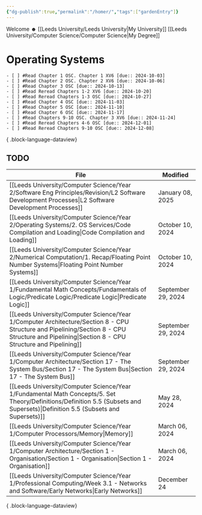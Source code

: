 ```yaml
---
{"dg-publish":true,"permalink":"/homer/","tags":["gardenEntry"]}
---
```


Welcome ☻ 
[[Leeds University/Leeds University\|My University]]
[[Leeds University/Computer Science/Computer Science\|My Degree]]


# Operating Systems

    - [ ] #Read Chapter 1 OSC. Chapter 1 XV6 [due:: 2024-10-03]
    - [ ] #Read Chapter 2 OSC. Chapter 2 XV6 [due:: 2024-10-06]
    - [ ] #Read Chapter 3 OSC [due:: 2024-10-13]
    - [ ] #Read Reread Chapters 1-2 XV6 [due:: 2024-10-20]
    - [ ] #Read Reread Chapters 1-3 OSC [due:: 2024-10-27]
    - [ ] #Read Chapter 4 OSC [due:: 2024-11-03]
    - [ ] #Read Chapter 5 OSC [due:: 2024-11-10]
    - [ ] #Read Chapter 6 OSC [due:: 2024-11-17]
    - [ ] #Read Chapters 9-10 OSC. Chapter 3 XV6 [due:: 2024-11-24]
    - [ ] #Read Reread Chapters 4-6 OSC [due:: 2024-12-01]
    - [ ] #Read Reread Chapters 9-10 OSC [due:: 2024-12-08]

{ .block-language-dataview}
## TODO
| File                                                                                                                                                                                              | Modified           |
| ------------------------------------------------------------------------------------------------------------------------------------------------------------------------------------------------- | ------------------ |
| [[Leeds University/Computer Science/Year 2/Software Eng Principles/Revision/L2 Software Development Processes\|L2 Software Development Processes]]                                             | January 08, 2025   |
| [[Leeds University/Computer Science/Year 2/Operating Systems/2. OS Services/Code Compilation and Loading\|Code Compilation and Loading]]                                                       | October 10, 2024   |
| [[Leeds University/Computer Science/Year 2/Numerical Computation/1. Recap/Floating Point Number Systems\|Floating Point Number Systems]]                                                       | October 10, 2024   |
| [[Leeds University/Computer Science/Year 1/Fundamental Math Concepts/Fundamentals of Logic/Predicate Logic/Predicate Logic\|Predicate Logic]]                                                  | September 29, 2024 |
| [[Leeds University/Computer Science/Year 1/Computer Architecture/Section 8 - CPU Structure and Pipelining/Section 8 - CPU Structure and Pipelining\|Section 8 - CPU Structure and Pipelining]] | September 29, 2024 |
| [[Leeds University/Computer Science/Year 1/Computer Architecture/Section 17 - The System Bus/Section 17 - The System Bus\|Section 17 - The System Bus]]                                        | September 29, 2024 |
| [[Leeds University/Computer Science/Year 1/Fundamental Math Concepts/5. Set Theory/Definitions/Definition 5.5 (Subsets and Supersets)\|Definition 5.5 (Subsets and Supersets)]]                | May 28, 2024       |
| [[Leeds University/Computer Science/Year 1/Computer Processors/Memory\|Memory]]                                                                                                                | March 06, 2024     |
| [[Leeds University/Computer Science/Year 1/Computer Architecture/Section 1 - Organisation/Section 1 - Organisation\|Section 1 - Organisation]]                                                 | March 06, 2024     |
| [[Leeds University/Computer Science/Year 1/Professional Computing/Week 3.1 - Networks and Software/Early Networks\|Early Networks]]                                                            | December 24        |

{ .block-language-dataview}
